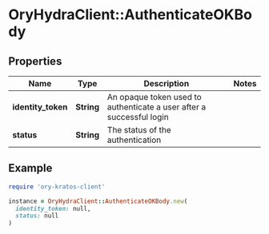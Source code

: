 # OryHydraClient::AuthenticateOKBody

## Properties

| Name | Type | Description | Notes |
| ---- | ---- | ----------- | ----- |
| **identity_token** | **String** | An opaque token used to authenticate a user after a successful login |  |
| **status** | **String** | The status of the authentication |  |

## Example

```ruby
require 'ory-kratos-client'

instance = OryHydraClient::AuthenticateOKBody.new(
  identity_token: null,
  status: null
)
```

